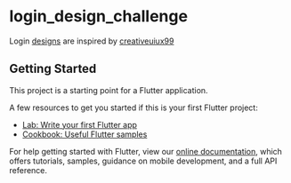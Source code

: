 # login_design_challenge

Login [designs](https://www.uplabs.com/posts/login-ui-kit-kit) are inspired by [creativeuiux99](https://www.uplabs.com/creativeuiux99)

## Getting Started

This project is a starting point for a Flutter application.

A few resources to get you started if this is your first Flutter project:

- [Lab: Write your first Flutter app](https://flutter.dev/docs/get-started/codelab)
- [Cookbook: Useful Flutter samples](https://flutter.dev/docs/cookbook)

For help getting started with Flutter, view our
[online documentation](https://flutter.dev/docs), which offers tutorials,
samples, guidance on mobile development, and a full API reference.
